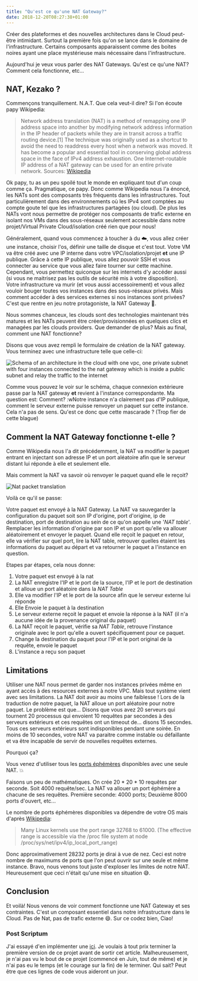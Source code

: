 ```yaml
---
title: "Qu'est ce qu'une NAT Gateway?"
date: 2018-12-20T08:27:38+01:00
---
```


Créer des plateformes et des nouvelles architectures dans le Cloud peut-être intimidant. Surtout la première fois qu'on se lance dans le domaine de l'infrastructure. Certains composants apparaissent comme des boites noires ayant une place mystérieuse mais nécessaire dans l'infrastructure.

Aujourd'hui je veux vous parler des NAT Gateways. Qu'est ce qu'une NAT? Comment cela fonctionne, etc...

## NAT, Kezako ?

Commençons tranquillement. N.A.T. Que cela veut-il dire? Si l'on écoute papy Wikipedia:

> Network address translation (NAT) is a method of remapping one IP address space into another by modifying network address information in the IP header of packets while they are in transit across a traffic routing device.[1] The technique was originally used as a shortcut to avoid the need to readdress every host when a network was moved. It has become a popular and essential tool in conserving global address space in the face of IPv4 address exhaustion. One Internet-routable IP address of a NAT gateway can be used for an entire private network.
Sources: [Wikipedia](https://en.wikipedia.org/wiki/Network_address_translation)

Ok papy, tu as un peu spoilé tout le monde en expliquant tout d'un coup comme ça. Pragmatique, ce papy. Donc comme Wikipedia nous l'a énoncé, les NATs sont des composants très fréquents dans les infrastructures. Tout particulièrement dans des environnements où les IPv4 sont comptées au compte goute tel que les infrastructures partagées (ou cloud). De plus les NATs vont nous permettre de protéger nos composants de trafic externe en isolant nos VMs dans des sous-réseaux seulement accessible dans notre projet/Virtual Private Cloud/isolation créé rien que pour nous!

Généralement, quand vous commencez à toucher à du :cloud:, vous allez créer une instance, choisir l'os, définir une taille de disque et c'est tout. Votre VM va être créé avec une IP interne dans votre VPC/isolation/projet **et** une IP publique. Grâce à cette IP publique, vous allez pouvoir SSH et vous connecter au service que vous allez faire tourner sur cette machine. Cependant, vous permettez quiconque sur les internets d'y accéder aussi (si vous ne maitrisez pas les outils de sécurité mis à votre disposition). Votre infrastructure va murir (et vous aussi accessoirement) et vous allez vouloir bouger toutes vos instances dans des sous-réseaux privés. Mais comment accéder à des services externes si nos instances sont privées? C'est que rentre en jeu notre protagoniste, la NAT Gateway :tada:.

Nous sommes chanceux, les clouds sont des technologies maintenant très matures et les NATs peuvent être créer/provisionnées en quelques clics et managées par les clouds providers. Que demander de plus? Mais au final, comment une NAT fonctionne?

Disons que vous avez rempli le formulaire de création de la NAT gateway. Vous terminez avec une infrastructure telle que celle-ci:

![Schema of an architecture in the cloud with one vpc, one private subnet with four instances connected to the nat gateway which is inside a public subnet and relay the traffic to the internet](/post_content/2018-06-25/nat_vpc.svg)

Comme vous pouvez le voir sur le schéma, chaque connexion extérieure passe par la NAT gateway **et** revient à l'instance correspondante. Ma question est: Comment? :wNotre instance n'a clairement pas d'IP publique, comment le serveur externe puisse renvoyer un paquet sur cette instance. Cela n'a pas de sens. Qu'est ce donc que cette mascarade ? (Trop fier de cette blague)

## Comment la NAT Gateway fonctionne t-elle ?

Comme Wikipedia nous l'a dit précédemment, la NAT va modifier le paquet entrant en injectant son adresse IP et un port aléatoire afin que le serveur distant lui réponde à elle et seulement elle.

Mais comment la NAT va savoir où renvoyer le paquet quand elle le reçoit?

![Nat packet translation](/post_content/2018-06-25/nat_anim.svg)

Voilà ce qu'il se passe:

Votre paquet est envoyé à la NAT Gateway. La NAT va sauvegarder la configuration du paquet soit son IP d'origine, port d'origine, ip de destination, port de destination au sein de ce qu'on appelle une '_NAT table_'. Remplacer les information d'origine par son IP et un port qu'elle va allouer aléatoirement et envoyer le paquet. Quand elle reçoit le paquet en retour, elle va vérifier sur quel port, lire la NAT table, retrouver quelles étaient les informations du paquet au départ et va retourner le paquet a l'instance en question.

Etapes par étapes, cela nous donne:

1. Votre paquet est envoyé à la nat
2. La NAT enregistre l'IP et le port de la source, l'IP et le port de destination et alloue un port aléatoire dans la _NAT Table_
3. Elle va modifier l'IP et le port de la source afin que le serveur externe lui réponde
4. Elle Envoie le paquet à la destination
5. Le serveur externe reçoit le paquet et envoie la réponse à la NAT (il n'a aucune idée de la provenance original du paquet)
6. La NAT reçoit le paquet, vérifie sa _NAT Table_, retrouve l'instance originale avec le port qu'elle a ouvert spécifiquement pour ce paquet.
7. Change la destination du paquet pour l'IP et le port original de la requête, envoie le paquet
8. L'instance a reçu son paquet

## Limitations

Utiliser une NAT nous permet de garder nos instances privées même en ayant accès à des resources externes à notre VPC. Mais tout système vient avec ses limitations. La NAT doit avoir au moins une faiblesse ! Lors de la traduction de notre paquet, la NAT alloue un port aléatoire pour notre paquet. Le problème est que... Disons que vous avez 20 serveurs qui tournent 20 processus qui envoient 10 requêtes par secondes à des serveurs extérieurs et ces requêtes ont un timeout de... disons 15 secondes. Tous ces serveurs extérieurs sont indisponibles pendant une soirée. En moins de 10 secondes, votre NAT va paraitre comme instable ou défaillante et va être incapable de servir de nouvelles requêtes externes.

Pourquoi ça?

Vous venez d'utiliser tous les [ports éphémères](https://www.ncftp.com/ncftpd/doc/misc/ephemeral_ports.html) disponibles avec une seule NAT. :boom:

Faisons un peu de mathématiques. On crée 20 * 20 * 10 requêtes par seconde. Soit 4000 requête/sec. La NAT va allouer un port éphémère a chacune de ses requêtes. Première seconde: 4000 ports; Deuxième 8000 ports d'ouvert, etc...

Le nombre de ports éphémères disponibles va dépendre de votre OS mais d'après [Wikipedia](https://en.wikipedia.org/wiki/Ephemeral_port#Range):

> Many Linux kernels use the port range 32768 to 61000. (The effective range is accessible via the /proc file system at node /proc/sys/net/ipv4/ip_local_port_range)

Donc approximativement 28232 ports je dirai à vue de nez. Ceci est notre nombre de maximums de ports que l'on peut ouvrir sur une seule et même instance. Bravo, nous venons tout juste d'exploser les limites de notre NAT. Heureusement que ceci n'était qu'une mise en situation :sweat_smile:.

## Conclusion

Et voilà! Nous venons de voir comment fonctionne une NAT Gateway et ses contraintes. C'est un composant essentiel dans notre infrastructure dans le Cloud. Pas de Nat, pas de trafic externe :smile:. Sur ce codez bien, Ciao!

### Post Scriptum
J'ai essayé d'en implémenter une [ici](https://github.com/juanwolf/toran). Je voulais à tout prix terminer la première version de ce projet avant de sortir cet article. Malheureusement, je n'ai pas vu le bout de ce projet (commencé en Juin, tout de même) et je n'ai pas eu le temps (et le courage sur la fin) de le terminer. Qui sait? Peut être que ces lignes de code vous aideront un jour.


